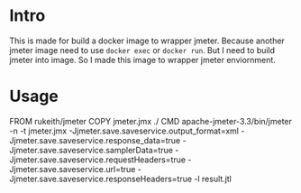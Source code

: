 # Intro
This is made for build a docker image to wrapper jmeter.
Because another jmeter image need to use `docker exec` or `docker run`. But I need to build jmeter into image.
So I made this image to wrapper jmeter enviornment.

# Usage
  FROM rukeith/jmeter
  COPY jmeter.jmx ./
  CMD apache-jmeter-3.3/bin/jmeter -n -t jmeter.jmx -Jjmeter.save.saveservice.output_format=xml -Jjmeter.save.saveservice.response_data=true -Jjmeter.save.saveservice.samplerData=true -Jjmeter.save.saveservice.requestHeaders=true -Jjmeter.save.saveservice.url=true -Jjmeter.save.saveservice.responseHeaders=true -l result.jtl